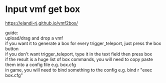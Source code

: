 # Input vmf get box
https://elandi-rj.github.io/vmf2box/

guide: <br>
upload/drag and drop a vmf <br>
if you want it to generate a box for every trigger_teleport, just press the box button<br>
if you don't want trigger_teleport, type it in the text field then press box<br>
if the result is a huge list of box commands, you will need to copy paste them into a config file e.g. box.cfg<br>
in game, you will need to bind something to the config e.g. bind r "exec box.cfg"
